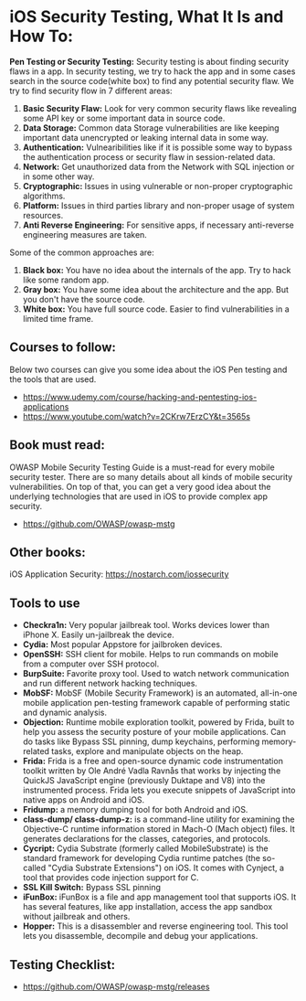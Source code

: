 # iOS Security Testing, What It Is and How To:

**Pen Testing or Security Testing:** Security testing is about finding security flaws in a app. In security testing, we try to hack the app and in some cases search in the source code(white box) to find any potential security flaw. We try to find security flow in 7 different areas: 
1. **Basic Security Flaw:** Look for very common security flaws like revealing some API key or some important data in source code.
1. **Data Storage:** Common data Storage vulnerabilities are like keeping important data unencrypted or leaking internal data in some way.
2. **Authentication:** Vulnearibilities like if it is possible some way to bypass the authentication process or security flaw in session-related data.
3. **Network:** Get unauthorized data from the Network with SQL injection or in some other way.
4. **Cryptographic:** Issues in using vulnerable or non-proper cryptographic algorithms.
5. **Platform:** Issues in third parties library and non-proper usage of system resources.
6. **Anti Reverse Engineering:** For sensitive apps, if necessary anti-reverse engineering measures are taken.


Some of the common approaches are:
1. **Black box:** You have no idea about the internals of the app. Try to hack like some random app.
2. **Gray box:** You have some idea about the architecture and the app. But you don't have the source code.
3. **White box:** You have full source code. Easier to find vulnerabilities in a limited time frame.


## Courses to follow:
Below two courses can give you some idea about the iOS Pen testing and the tools that are used.

* https://www.udemy.com/course/hacking-and-pentesting-ios-applications
* https://www.youtube.com/watch?v=2CKrw7ErzCY&t=3565s

## Book must read:
OWASP Mobile Security Testing Guide is a  must-read for every mobile security tester. There are so many details about all kinds of mobile security vulnerabilities. On top of that, you can get a very good idea about the underlying technologies that are used in iOS to provide complex app security. 

* https://github.com/OWASP/owasp-mstg

## Other books: 
iOS Application Security: https://nostarch.com/iossecurity

## Tools to use
* **Checkra1n:** Very popular jailbreak tool. Works devices lower than iPhone X. Easily un-jailbreak the device. 
* **Cydia:** Most popular Appstore for jailbroken devices.
* **OpenSSH:** SSH client for mobile. Helps to run commands on mobile from a computer over SSH protocol.
* **BurpSuite:** Favorite proxy tool. Used to watch network communication and run different network hacking techniques.
* **MobSF:** MobSF (Mobile Security Framework) is an automated, all-in-one mobile application pen-testing framework capable of performing static and dynamic analysis.
* **Objection:** Runtime mobile exploration toolkit, powered by Frida, built to help you assess the security posture of your mobile applications. Can do tasks like Bypass SSL pinning, dump keychains, performing memory-related tasks, explore and manipulate objects on the heap. 
* **Frida:** Frida is a free and open-source dynamic code instrumentation toolkit written by Ole André Vadla Ravnås that works by injecting the QuickJS JavaScript engine (previously Duktape and V8) into the instrumented process. Frida lets you execute snippets of JavaScript into native apps on Android and iOS.
* **Fridump:** a memory dumping tool for both Android and iOS.
* **class-dump/ class-dump-z:** is a command-line utility for examining the Objective-C runtime information stored in Mach-O (Mach object) files. It generates declarations for the classes, categories, and protocols.
* **Cycript:** Cydia Substrate (formerly called MobileSubstrate) is the standard framework for developing Cydia runtime patches (the so-called "Cydia Substrate Extensions") on iOS. It comes with Cynject, a tool that provides code injection support for C.
* **SSL Kill Switch:** Bypass SSL pinning
* **iFunBox:** iFunBox is a file and app management tool that supports iOS. It has several features, like app installation, access the app sandbox without jailbreak and others.
* **Hopper:** This is a disassembler and reverse engineering tool. This tool lets you disassemble, decompile and debug your applications.

## Testing Checklist:
* https://github.com/OWASP/owasp-mstg/releases
